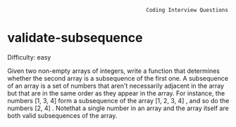                                                 Coding Interview Questions                   
# validate-subsequence
Difficulty: easy

Given two non-empty arrays of integers, write a function that determines
whether the second array is a subsequence of the first one.
A subsequence of an array is a set of numbers that aren't necessarily adjacent
in the array but that are in the same order as they appear in the array. For
instance, the numbers [1, 3, 4]  form a subsequence of the array [1, 2, 3, 4]
, and so do the numbers [2, 4] . Notethat a single number in an array and the 
array itself are both valid subsequences of the array.
